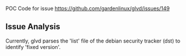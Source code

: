 POC Code for issue https://github.com/gardenlinux/glvd/issues/149

## Issue Analysis

Currently, glvd parses the 'list' file of the debian security tracker (dst) to identify 'fixed version'.



